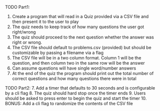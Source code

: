 TODO Part1:
1. Create a program that will read in a Quiz provided via a CSV file and then
   present it to the user to play
2. The quiz needs to keep track of how many questions the user got right/wrong
3. The quiz should proceed to the next question whether the answer was right or 
    wrong.
4. The CSV file should default to problems.csv (provided) but should be customizable 
    by passing a filename via a flag
5. The CSV file will be in a two column format. Column 1 will be the question, and
    then column two in the same row will be the answer
6. Can assume questions will have single word/number answers
7. At the end of the quiz the program should print out the total number of correct
    questions and how many questions there were in total


TODO Part2:
7. Add a timer that defaults to 30 seconds and is configurable by a cli flag
8. The quiz should hard stop once the timer ends
9. Users should be asked to press enter to begin the quiz and start the timer
10. BONUS: Add a cli flag to randomize the contents of the CSV file